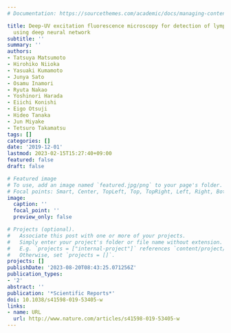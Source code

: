 ```yaml
---
# Documentation: https://sourcethemes.com/academic/docs/managing-content/

title: Deep-UV excitation fluorescence microscopy for detection of lymph node metastasis
  using deep neural network
subtitle: ''
summary: ''
authors:
- Tatsuya Matsumoto
- Hirohiko Niioka
- Yasuaki Kumamoto
- Junya Sato
- Osamu Inamori
- Ryuta Nakao
- Yoshinori Harada
- Eiichi Konishi
- Eigo Otsuji
- Hideo Tanaka
- Jun Miyake
- Tetsuro Takamatsu
tags: []
categories: []
date: '2019-12-01'
lastmod: 2023-02-15T15:27:40+09:00
featured: false
draft: false

# Featured image
# To use, add an image named `featured.jpg/png` to your page's folder.
# Focal points: Smart, Center, TopLeft, Top, TopRight, Left, Right, BottomLeft, Bottom, BottomRight.
image:
  caption: ''
  focal_point: ''
  preview_only: false

# Projects (optional).
#   Associate this post with one or more of your projects.
#   Simply enter your project's folder or file name without extension.
#   E.g. `projects = ["internal-project"]` references `content/project/deep-learning/index.md`.
#   Otherwise, set `projects = []`.
projects: []
publishDate: '2023-08-20T08:43:25.071256Z'
publication_types:
- '2'
abstract: ''
publication: '*Scientific Reports*'
doi: 10.1038/s41598-019-53405-w
links:
- name: URL
  url: http://www.nature.com/articles/s41598-019-53405-w
---
```

